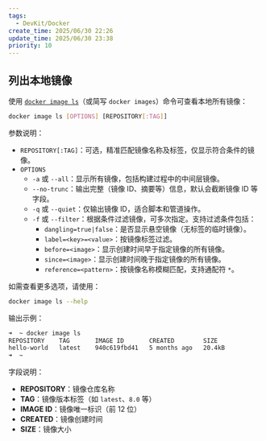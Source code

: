 ```yaml
---
tags:
  - DevKit/Docker
create_time: 2025/06/30 22:26
update_time: 2025/06/30 23:38
priority: 10
---
```


## 列出本地镜像

使用 [`docker image ls`](https://docs.docker.com/reference/cli/docker/image/ls/)（或简写 `docker images`）命令可查看本地所有镜像：

```bash
docker image ls [OPTIONS] [REPOSITORY[:TAG]]
```

参数说明：
- `REPOSITORY[:TAG]`：可选，精准匹配镜像名称及标签，仅显示符合条件的镜像。
- `OPTIONS`
	- `-a` 或 `--all`：显示所有镜像，包括构建过程中的中间层镜像。
	- `--no-trunc`：输出完整（镜像 ID、摘要等）信息，默认会截断镜像 ID 等字段。
	- `-q` 或 `--quiet`：仅输出镜像 ID，适合脚本和管道操作。
	- `-f` 或 `--filter`：根据条件过滤镜像，可多次指定。支持过滤条件包括：
		- `dangling=true|false`：是否显示悬空镜像（无标签的临时镜像）。
		- `label=<key>=<value>`：按镜像标签过滤。
		- `before=<image>`：显示创建时间早于指定镜像的所有镜像。
		- `since=<image>`：显示创建时间晚于指定镜像的所有镜像。
		- `reference=<pattern>`：按镜像名称模糊匹配，支持通配符 `*`。

如需查看更多选项，请使用：

```bash
docker image ls --help
```

输出示例：

```bash hl:1,3
➜  ~ docker image ls
REPOSITORY    TAG       IMAGE ID       CREATED        SIZE
hello-world   latest    940c619fbd41   5 months ago   20.4kB
➜  ~   
```

字段说明：
- **REPOSITORY**：镜像仓库名称
- **TAG**：镜像版本标签（如 `latest`、`8.0` 等）
- **IMAGE ID**：镜像唯一标识（前 12 位）
- **CREATED**：镜像创建时间
- **SIZE**：镜像大小
